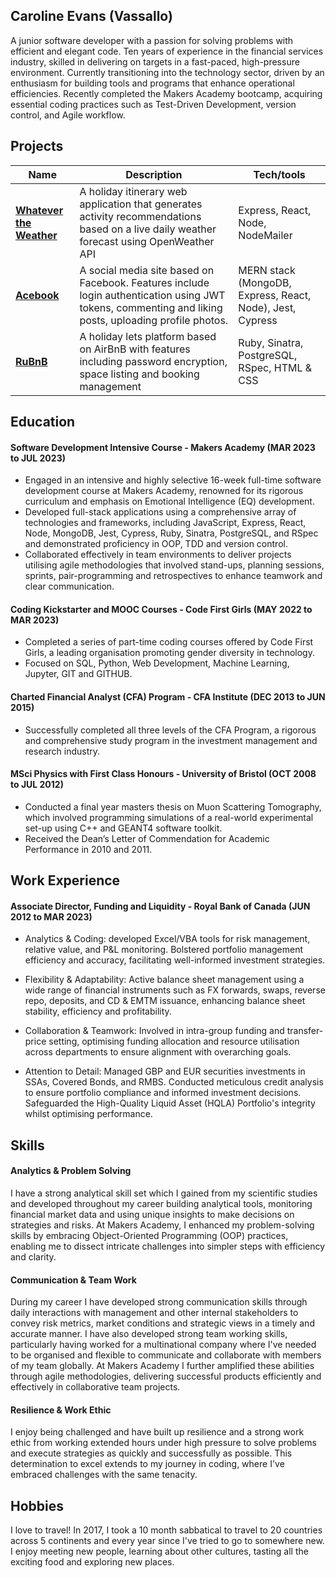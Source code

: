 ## Caroline Evans (Vassallo)

A junior software developer with a passion for solving problems with efficient and elegant code. Ten years of experience in the financial services industry, skilled in delivering on targets in a fast-paced, high-pressure environment. Currently transitioning into the technology sector, driven by an enthusiasm for building tools and programs that enhance operational efficiencies. Recently completed the Makers Academy bootcamp, acquiring essential coding practices such as Test-Driven Development, version control, and Agile workflow.

## Projects

| Name                                                                         | Description                                                                                                                                           | Tech/tools                                                |
| ---------------------------------------------------------------------------- | ----------------------------------------------------------------------------------------------------------------------------------------------------- | --------------------------------------------------------- |
| [**Whatever the Weather**](https://github.com/lplclaremont/ep3-raining-mern) | A holiday itinerary web application that generates activity recommendations based on a live daily weather forecast using OpenWeather API              | Express, React, Node, NodeMailer                          |
| [**Acebook**](https://github.com/ev-th/acebook-fire)                         | A social media site based on Facebook. Features include login authentication using JWT tokens, commenting and liking posts, uploading profile photos. | MERN stack (MongoDB, Express, React, Node), Jest, Cypress |
| [**RuBnB**](https://github.com/michael-szczepanski/ruBnB)                    | A holiday lets platform based on AirBnB with features including password encryption, space listing and booking management                             | Ruby, Sinatra, PostgreSQL, RSpec, HTML & CSS              |

## Education

#### Software Development Intensive Course - Makers Academy (MAR 2023 to JUL 2023)

- Engaged in an intensive and highly selective 16-week full-time software development course at Makers Academy, renowned for its rigorous curriculum and emphasis on Emotional Intelligence (EQ) development.
- Developed full-stack applications using a comprehensive array of technologies and frameworks, including JavaScript, Express, React, Node, MongoDB, Jest, Cypress, Ruby, Sinatra, PostgreSQL, and RSpec and demonstrated proficiency in OOP, TDD and version control.
- Collaborated effectively in team environments to deliver projects utilising agile methodologies that involved stand-ups, planning sessions, sprints, pair-programming and retrospectives to enhance teamwork and clear communication.

#### Coding Kickstarter and MOOC Courses - Code First Girls (MAY 2022 to MAR 2023)

- Completed a series of part-time coding courses offered by Code First Girls, a leading organisation promoting gender diversity in technology.
- Focused on SQL, Python, Web Development, Machine Learning, Jupyter, GIT and GITHUB.

#### Charted Financial Analyst (CFA) Program - CFA Institute (DEC 2013 to JUN 2015)

- Successfully completed all three levels of the CFA Program, a rigorous and comprehensive study program in the investment management and research industry.

#### MSci Physics with First Class Honours - University of Bristol (OCT 2008 to JUL 2012)

- Conducted a final year masters thesis on Muon Scattering Tomography, which involved programming simulations of a real-world experimental set-up using C++ and GEANT4 software toolkit.
- Received the Dean’s Letter of Commendation for Academic Performance in 2010 and 2011.

## Work Experience

#### Associate Director, Funding and Liquidity - Royal Bank of Canada (JUN 2012 to MAR 2023)

- Analytics & Coding: developed Excel/VBA tools for risk management, relative value, and P&L monitoring. Bolstered portfolio management efficiency and accuracy, facilitating well-informed investment strategies.

- Flexibility & Adaptability: Active balance sheet management using a wide range of financial instruments such as FX forwards, swaps, reverse repo, deposits, and CD & EMTM issuance, enhancing balance sheet stability, efficiency and profitability.

- Collaboration & Teamwork: Involved in intra-group funding and transfer-price setting, optimising funding allocation and resource utilisation across departments to ensure alignment with overarching goals.

- Attention to Detail: Managed GBP and EUR securities investments in SSAs, Covered Bonds, and RMBS. Conducted meticulous credit analysis to ensure portfolio compliance and informed investment decisions. Safeguarded the High-Quality Liquid Asset (HQLA) Portfolio's integrity whilst optimising performance.

## Skills

#### Analytics & Problem Solving

I have a strong analytical skill set which I gained from my scientific studies and developed throughout my career building analytical tools, monitoring financial market data and using unique insights to make decisions on strategies and risks. At Makers Academy, I enhanced my problem-solving skills by embracing Object-Oriented Programming (OOP) practices, enabling me to dissect intricate challenges into simpler steps with efficiency and clarity.

#### Communication & Team Work

During my career I have developed strong communication skills through daily interactions with management and other internal stakeholders to convey risk metrics, market conditions and strategic views in a timely and accurate manner. I have also developed strong team working skills, particularly having worked for a multinational company where I've needed to be organised and flexible to communicate and collaborate with members of my team globally. At Makers Academy I further amplified these abilities through agile methodologies, delivering successful products efficiently and effectively in collaborative team projects.

#### Resilience & Work Ethic

I enjoy being challenged and have built up resilience and a strong work ethic from working extended hours under high pressure to solve problems and execute strategies as quickly and successfully as possible. This determination to excel extends to my journey in coding, where I've embraced challenges with the same tenacity.

## Hobbies

I love to travel! In 2017, I took a 10 month sabbatical to travel to 20 countries across 5 continents and every year since I've tried to go to somewhere new. I enjoy meeting new people, learning about other cultures, tasting all the exciting food and exploring new places.
